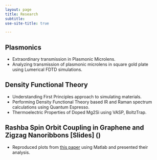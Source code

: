 ```yaml
---
layout: page
title: Research
subtitle: 
use-site-title: true

---
```

## Plasmonics
* Extraordinary transmission in Plasmonic Microlens.
* Analyzing transmission of plasmonic microlens in square gold plate using Lumerical FDTD simulations.

## Density Functional Theory
* Understanding First Principles approach to simulating materials.
* Performing Density Functional Theory based IR and Raman spectrum calculations using Quantum Espresso.
* Thermoelectric Properties of Doped Mg2Si using VASP, BoltzTrap.

## Rashba Spin Orbit Coupling in Graphene and Zigzag Nanoribbons [Slides] ()
* Reproduced plots from [this paper](https://arxiv.org/pdf/0901.0160.pdf) using  Matlab and presented their analysis.

